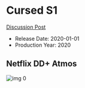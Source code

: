 # Cursed S1

[Discussion Post](https://www.avsforum.com/threads/bass-eq-for-filtered-movies.2995212/post-59961698)

* Release Date: 2020-01-01
* Production Year: 2020

## Netflix DD+ Atmos

![img 0](https://i.imgur.com/HRHWq2I.jpg)

